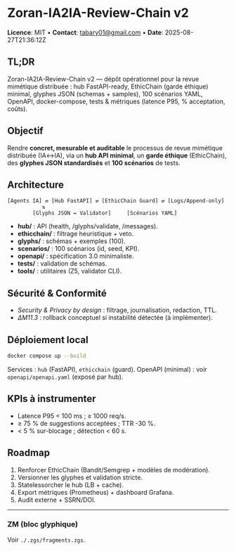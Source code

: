 # Zoran-IA2IA-Review-Chain v2

**Licence**: MIT • **Contact**: tabary01@gmail.com • **Date**: 2025-08-27T21:36:12Z

## TL;DR
Zoran-IA2IA-Review-Chain v2 — dépôt opérationnel pour la revue mimétique distribuée : hub FastAPI-ready, EthicChain (garde éthique) minimal, glyphes JSON (schemas + samples), 100 scénarios YAML, OpenAPI, docker-compose, tests & métriques (latence P95, % acceptation, coûts).

## Objectif
Rendre **concret, mesurable et auditable** le processus de revue mimétique distribuée (IA↔IA), via un **hub API minimal**, un **garde éthique** (EthicChain), des **glyphes JSON standardisés** et **100 scénarios** de tests.

## Architecture
```
[Agents IA] ⇄ [Hub FastAPI] ⇄ [EthicChain Guard] ⇄ [Logs/Append-only]
           ⇅
        [Glyphs JSON ↔ Validator]     [Scénarios YAML]
```
- **hub/** : API (health, /glyphs/validate, /messages).
- **ethicchain/** : filtrage heuristique + veto.
- **glyphs/** : schémas + exemples (100).
- **scenarios/** : 100 scénarios (id, seed, KPI).
- **openapi/** : spécification 3.0 minimaliste.
- **tests/** : validation de schémas.
- **tools/** : utilitaires (Z5, validator CLI).

## Sécurité & Conformité
- *Security & Privacy by design* : filtrage, journalisation, redaction, TTL.
- *ΔM11.3* : rollback conceptuel si instabilité détectée (à implémenter).

## Déploiement local
```bash
docker compose up --build
```
Services : `hub` (FastAPI), `ethicchain` (guard).
OpenAPI (minimal) : voir `openapi/openapi.yaml` (exposé par hub).

## KPIs à instrumenter
- Latence P95 < 100 ms ; ≥ 1000 req/s.
- ≥ 75 % de suggestions acceptées ; TTR -30 %.
- < 5 % sur-blocage ; détection < 60 s.

## Roadmap
1. Renforcer EthicChain (Bandit/Semgrep + modèles de modération).
2. Versionner les glyphes et validation stricte.
3. Statelessorcher le hub (LB + cache).
4. Export métriques (Prometheus) + dashboard Grafana.
5. Audit externe + SSRN/DOI.

---

### ZM (bloc glyphique)
Voir `./.zgs/fragments.zgs`.
